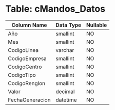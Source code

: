 # Table: cMandos_Datos

| Column Name | Data Type | Nullable |
|-------------|-----------|----------|
| Año | smallint | NO |
| Mes | smallint | NO |
| CodigoLinea | varchar | NO |
| CodigoEmpresa | smallint | NO |
| CodigoCentro | smallint | NO |
| CodigoTipo | smallint | NO |
| CodigoRenglon | smallint | NO |
| Valor | decimal | NO |
| FechaGeneracion | datetime | NO |
